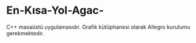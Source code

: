 # En-Kısa-Yol-Agac-

C++ masaüstü uygulamasıdır.
Grafik kütüphanesi olarak Allegro kurulumu gerekmektedir.
